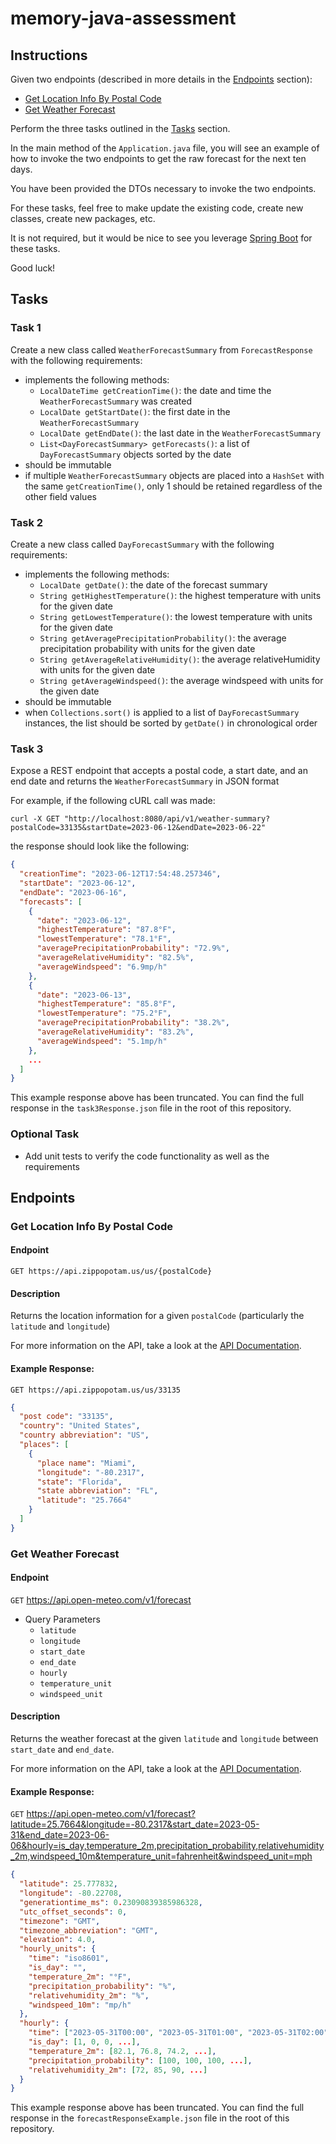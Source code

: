 # memory-java-assessment

## Instructions

Given two endpoints (described in more details in the [Endpoints](#endpoints) section):
* [Get Location Info By Postal Code](#get-location-info-by-postal-code)
* [Get Weather Forecast](#get-weather-forecast)

Perform the three tasks outlined in the [Tasks](#tasks) section.

In the main method of the `Application.java` file, you will see an example of how to invoke the two endpoints to get the raw forecast for the next ten days.

You have been provided the DTOs necessary to invoke the two endpoints.

For these tasks, feel free to make update the existing code, create new classes, create new packages, etc.

It is not required, but it would be nice to see you leverage [Spring Boot](https://spring.io/projects/spring-boot) for these tasks.

Good luck!

## Tasks

### Task 1
Create a new class called `WeatherForecastSummary` from `ForecastResponse` with the following requirements:

* implements the following methods:
    * `LocalDateTime getCreationTime()`: the date and time the `WeatherForecastSummary` was created
    * `LocalDate getStartDate()`: the first date in the `WeatherForecastSummary`
    * `LocalDate getEndDate()`: the last date in the `WeatherForecastSummary`
    * `List<DayForecastSummary> getForecasts()`: a list of `DayForecastSummary` objects sorted by the date
* should be immutable
* if multiple `WeatherForecastSummary` objects are placed into a `HashSet` with the same `getCreationTime()`, only 1 should be retained regardless of the other field values

### Task 2
Create a new class called `DayForecastSummary` with the following requirements:

* implements the following methods:
    * `LocalDate getDate()`: the date of the forecast summary
    * `String getHighestTemperature()`: the highest temperature with units for the given date
    * `String getLowestTemperature()`: the lowest temperature with units for the given date
    * `String getAveragePrecipitationProbability()`: the average precipitation probability with units for the given date
    * `String getAverageRelativeHumidity()`: the average relativeHumidity with units for the given date
    * `String getAverageWindspeed()`: the average windspeed with units for the given date
* should be immutable
* when `Collections.sort()` is applied to a list of `DayForecastSummary` instances, the list should be sorted by `getDate()` in chronological order

### Task 3
Expose a REST endpoint that accepts a postal code, a start date, and an end date and returns the `WeatherForecastSummary` in JSON format

For example, if the following cURL call was made:
```
curl -X GET "http://localhost:8080/api/v1/weather-summary?postalCode=33135&startDate=2023-06-12&endDate=2023-06-22"
```
the response should look like the following:
```json
{
  "creationTime": "2023-06-12T17:54:48.257346",
  "startDate": "2023-06-12",
  "endDate": "2023-06-16",
  "forecasts": [
    {
      "date": "2023-06-12",
      "highestTemperature": "87.8°F",
      "lowestTemperature": "78.1°F",
      "averagePrecipitationProbability": "72.9%",
      "averageRelativeHumidity": "82.5%",
      "averageWindspeed": "6.9mp/h"
    },
    {
      "date": "2023-06-13",
      "highestTemperature": "85.8°F",
      "lowestTemperature": "75.2°F",
      "averagePrecipitationProbability": "38.2%",
      "averageRelativeHumidity": "83.2%",
      "averageWindspeed": "5.1mp/h"
    },
    ...
  ]
}
```
This example response above has been truncated. You can find the full response in the `task3Response.json` file in the root of this repository.

### Optional Task

* Add unit tests to verify the code functionality as well as the requirements

## Endpoints

### Get Location Info By Postal Code

#### Endpoint
`GET https://api.zippopotam.us/us/{postalCode}`

#### Description
Returns the location information for a given `postalCode` (particularly the `latitude` and `longitude`)

For more information on the API, take a look at the [API Documentation](https://api.zippopotam.us/).

#### Example Response:
`GET https://api.zippopotam.us/us/33135`
```json
{
  "post code": "33135",
  "country": "United States",
  "country abbreviation": "US",
  "places": [
    {
      "place name": "Miami",
      "longitude": "-80.2317",
      "state": "Florida",
      "state abbreviation": "FL",
      "latitude": "25.7664"
    }
  ]
}
```

### Get Weather Forecast

#### Endpoint

`GET` https://api.open-meteo.com/v1/forecast
* Query Parameters
    * `latitude`
    * `longitude`
    * `start_date`
    * `end_date`
    * `hourly`
    * `temperature_unit`
    * `windspeed_unit`

#### Description
Returns the weather forecast at the given `latitude` and `longitude` between `start_date` and `end_date`.

For more information on the API, take a look at the [API Documentation](https://open-meteo.com/en/docs#:~:text=Every%206%20hours-,API%20Documentation,-The%20API%20endpoint).

#### Example Response:
`GET` https://api.open-meteo.com/v1/forecast?latitude=25.7664&longitude=-80.2317&start_date=2023-05-31&end_date=2023-06-06&hourly=is_day,temperature_2m,precipitation_probability,relativehumidity_2m,windspeed_10m&temperature_unit=fahrenheit&windspeed_unit=mph
```json
{
  "latitude": 25.777832,
  "longitude": -80.22708,
  "generationtime_ms": 0.23090839385986328,
  "utc_offset_seconds": 0,
  "timezone": "GMT",
  "timezone_abbreviation": "GMT",
  "elevation": 4.0,
  "hourly_units": {
    "time": "iso8601",
    "is_day": "",
    "temperature_2m": "°F",
    "precipitation_probability": "%",
    "relativehumidity_2m": "%",
    "windspeed_10m": "mp/h"
  },
  "hourly": {
    "time": ["2023-05-31T00:00", "2023-05-31T01:00", "2023-05-31T02:00", ...],
    "is_day": [1, 0, 0, ...],
    "temperature_2m": [82.1, 76.8, 74.2, ...],
    "precipitation_probability": [100, 100, 100, ...],
    "relativehumidity_2m": [72, 85, 90, ...]
  }
}
```
This example response above has been truncated. You can find the full response in the `forecastResponseExample.json` file in the root of this repository.
